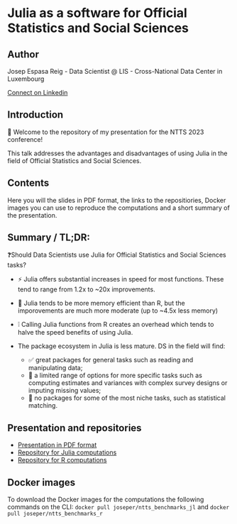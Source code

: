 # Julia as a software for Official Statistics and Social Sciences

## Author
Josep Espasa Reig - Data Scientist @ LIS - Cross-National Data Center in Luxembourg

[Connect on Linkedin](https://www.linkedin.com/in/josepespasareig)

## Introduction
:wave: Welcome to the repository of my presentation for the NTTS 2023 conference!

This talk addresses the advantages and disadvantages of using Julia in the field of Official Statistics and Social Sciences. 

## Contents
Here you will the slides in PDF format, the links to the repositiories, Docker images you can use to reproduce the computations and a short summary of the presentation.

## Summary / __TL;DR:__ 
:question:Should Data Scientists use Julia for Official Statistics and Social Sciences tasks?

* :zap: Julia offers substantial increases in speed for most functions. These tend to range from 1.2x to ~20x improvements.
* :elephant: Julia tends to be more memory efficient than R, but the imporovements are much more moderate (up to ~4.5x less memory)
* :grey_exclamation: Calling Julia functions from R creates an overhead which tends to halve the speed benefits of using Julia. 



* The package ecosystem in Julia is less mature. DS in the field will find:
  *  :white_check_mark: great packages for general tasks such as reading and manipulating data;
  *  :large_orange_diamond: a limited range of options for more specific tasks such as computing estimates and variances with complex survey designs or imputing missing values;
  *  :red_circle: no packages for some of the most niche tasks, such as statistical matching.

## Presentation and repositories

* [Presentation in PDF format](https://github.com/JosepER/ntts2023_julia_for_official_statistics)
* [Repository for Julia computations](https://github.com/JosepER/ntts_2023_benchmarking_julia)
* [Repository for R computations](https://github.com/JosepER/ntts_2023_benchmarking_r)

## Docker images
To download the Docker images for the computations the following commands on the CLI:
`docker pull joseper/ntts_benchmarks_jl`
and 
`docker pull joseper/ntts_benchmarks_r`


